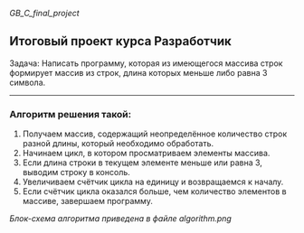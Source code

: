 *GB_C_final_project*
## Итоговый проект курса Разработчик
Задача: Написать программу, которая из имеющегося массива строк формирует массив из строк, длина которых меньше либо равна 3 символа.
___


### Алгоритм решения такой:
1. Получаем массив, содержащий неопределённое количество строк разной длины, который необходимо обработать.
2. Начинаем цикл, в котором просматриваем элементы массива.
3. Если длина строки в текущем элементе меньше или равна 3, выводим строку в консоль.
4. Увеличиваем счётчик цикла на единицу и возвращаемся к началу.
5. Если счётчик цикла оказался больше, чем количество элементов в массиве, завершаем программу.

_Блок-схема алгоритма приведена в файле algorithm.png_

